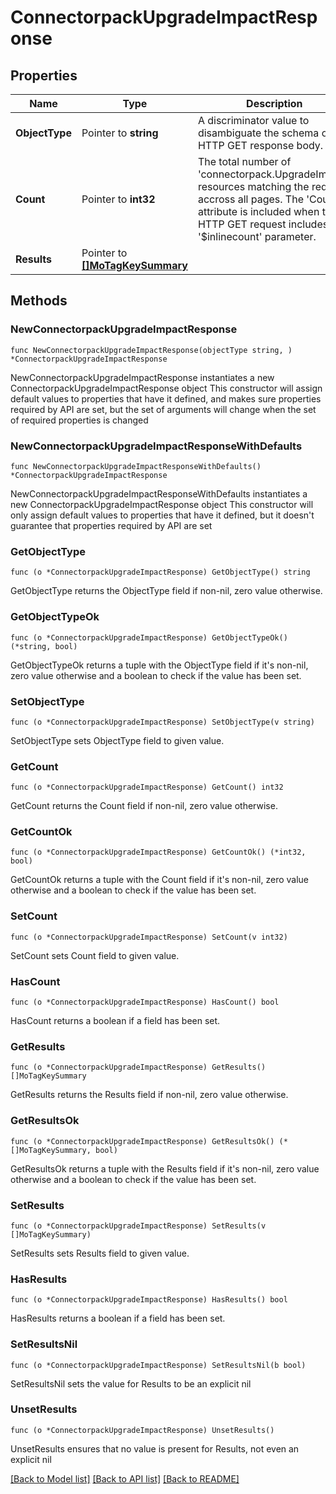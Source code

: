 # ConnectorpackUpgradeImpactResponse

## Properties

Name | Type | Description | Notes
------------ | ------------- | ------------- | -------------
**ObjectType** | Pointer to **string** | A discriminator value to disambiguate the schema of a HTTP GET response body. | 
**Count** | Pointer to **int32** | The total number of &#39;connectorpack.UpgradeImpact&#39; resources matching the request, accross all pages. The &#39;Count&#39; attribute is included when the HTTP GET request includes the &#39;$inlinecount&#39; parameter. | [optional] 
**Results** | Pointer to [**[]MoTagKeySummary**](MoTagKeySummary.md) |  | [optional] 

## Methods

### NewConnectorpackUpgradeImpactResponse

`func NewConnectorpackUpgradeImpactResponse(objectType string, ) *ConnectorpackUpgradeImpactResponse`

NewConnectorpackUpgradeImpactResponse instantiates a new ConnectorpackUpgradeImpactResponse object
This constructor will assign default values to properties that have it defined,
and makes sure properties required by API are set, but the set of arguments
will change when the set of required properties is changed

### NewConnectorpackUpgradeImpactResponseWithDefaults

`func NewConnectorpackUpgradeImpactResponseWithDefaults() *ConnectorpackUpgradeImpactResponse`

NewConnectorpackUpgradeImpactResponseWithDefaults instantiates a new ConnectorpackUpgradeImpactResponse object
This constructor will only assign default values to properties that have it defined,
but it doesn't guarantee that properties required by API are set

### GetObjectType

`func (o *ConnectorpackUpgradeImpactResponse) GetObjectType() string`

GetObjectType returns the ObjectType field if non-nil, zero value otherwise.

### GetObjectTypeOk

`func (o *ConnectorpackUpgradeImpactResponse) GetObjectTypeOk() (*string, bool)`

GetObjectTypeOk returns a tuple with the ObjectType field if it's non-nil, zero value otherwise
and a boolean to check if the value has been set.

### SetObjectType

`func (o *ConnectorpackUpgradeImpactResponse) SetObjectType(v string)`

SetObjectType sets ObjectType field to given value.


### GetCount

`func (o *ConnectorpackUpgradeImpactResponse) GetCount() int32`

GetCount returns the Count field if non-nil, zero value otherwise.

### GetCountOk

`func (o *ConnectorpackUpgradeImpactResponse) GetCountOk() (*int32, bool)`

GetCountOk returns a tuple with the Count field if it's non-nil, zero value otherwise
and a boolean to check if the value has been set.

### SetCount

`func (o *ConnectorpackUpgradeImpactResponse) SetCount(v int32)`

SetCount sets Count field to given value.

### HasCount

`func (o *ConnectorpackUpgradeImpactResponse) HasCount() bool`

HasCount returns a boolean if a field has been set.

### GetResults

`func (o *ConnectorpackUpgradeImpactResponse) GetResults() []MoTagKeySummary`

GetResults returns the Results field if non-nil, zero value otherwise.

### GetResultsOk

`func (o *ConnectorpackUpgradeImpactResponse) GetResultsOk() (*[]MoTagKeySummary, bool)`

GetResultsOk returns a tuple with the Results field if it's non-nil, zero value otherwise
and a boolean to check if the value has been set.

### SetResults

`func (o *ConnectorpackUpgradeImpactResponse) SetResults(v []MoTagKeySummary)`

SetResults sets Results field to given value.

### HasResults

`func (o *ConnectorpackUpgradeImpactResponse) HasResults() bool`

HasResults returns a boolean if a field has been set.

### SetResultsNil

`func (o *ConnectorpackUpgradeImpactResponse) SetResultsNil(b bool)`

 SetResultsNil sets the value for Results to be an explicit nil

### UnsetResults
`func (o *ConnectorpackUpgradeImpactResponse) UnsetResults()`

UnsetResults ensures that no value is present for Results, not even an explicit nil

[[Back to Model list]](../README.md#documentation-for-models) [[Back to API list]](../README.md#documentation-for-api-endpoints) [[Back to README]](../README.md)


